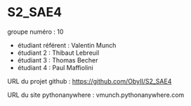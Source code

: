 # S2_SAE4

groupe numéro : 10

* étudiant référent : Valentin Munch
* étudiant 2 : Thibaut Lebreuil
* étudiant 3 : Thomas Becher
* étudiant 4 : Paul Maffiolini

URL du projet github : https://github.com/ObyII/S2_SAE4

URL du site pythonanywhere : vmunch.pythonanywhere.com
